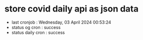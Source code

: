 # store covid daily api as json data

- last cronjob : Wednesday, 03 April 2024 00:53:24
- status og cron : success
- status daily cron : success
      
      